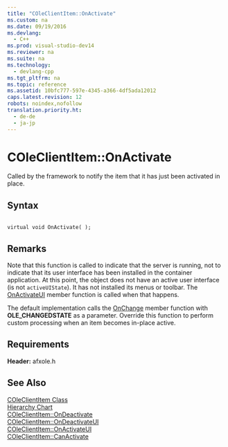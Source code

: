 ```yaml
---
title: "COleClientItem::OnActivate"
ms.custom: na
ms.date: 09/19/2016
ms.devlang: 
  - C++
ms.prod: visual-studio-dev14
ms.reviewer: na
ms.suite: na
ms.technology: 
  - devlang-cpp
ms.tgt_pltfrm: na
ms.topic: reference
ms.assetid: 10bfc777-597e-4345-a366-4df5ada12012
caps.latest.revision: 12
robots: noindex,nofollow
translation.priority.ht: 
  - de-de
  - ja-jp
---
```

# COleClientItem::OnActivate
Called by the framework to notify the item that it has just been activated in place.  
  
## Syntax  
  
```  
  
virtual void OnActivate( );  
```  
  
## Remarks  
 Note that this function is called to indicate that the server is running, not to indicate that its user interface has been installed in the container application. At this point, the object does not have an active user interface (is not `activeUIState`). It has not installed its menus or toolbar. The [OnActivateUI](../vs140/COleClientItem--OnActivateUI.md) member function is called when that happens.  
  
 The default implementation calls the [OnChange](../vs140/COleClientItem--OnChange.md) member function with **OLE_CHANGEDSTATE** as a parameter. Override this function to perform custom processing when an item becomes in-place active.  
  
## Requirements  
 **Header:** afxole.h  
  
## See Also  
 [COleClientItem Class](../vs140/COleClientItem-Class.md)   
 [Hierarchy Chart](../vs140/Hierarchy-Chart.md)   
 [COleClientItem::OnDeactivate](../vs140/COleClientItem--OnDeactivate.md)   
 [COleClientItem::OnDeactivateUI](../vs140/COleClientItem--OnDeactivateUI.md)   
 [COleClientItem::OnActivateUI](../vs140/COleClientItem--OnActivateUI.md)   
 [COleClientItem::CanActivate](../vs140/COleClientItem--CanActivate.md)